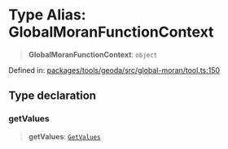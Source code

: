 # Type Alias: GlobalMoranFunctionContext

> **GlobalMoranFunctionContext**: `object`

Defined in: [packages/tools/geoda/src/global-moran/tool.ts:150](https://github.com/GeoDaCenter/openassistant/blob/bf312b357cb340f1f76fa8b62441fb39bcbce0ce/packages/tools/geoda/src/global-moran/tool.ts#L150)

## Type declaration

### getValues

> **getValues**: [`GetValues`](GetValues.md)
